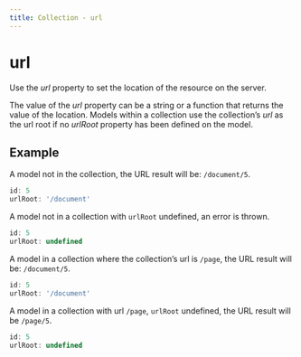 ```yaml
---
title: Collection - url
---
```


# url

Use the *url* property to set the location of the resource on the server.

The value of the *url* property can be a string or a function that returns the value of the location. Models within a collection use the collection’s *url* as the url root if no *urlRoot* property has been defined on the model.


## Example

A model not in the collection, the URL result will be: `/document/5`.

```javascript
id: 5
urlRoot: '/document'
```


A model not in a collection with `urlRoot` undefined, an error is thrown.

```javascript
id: 5
urlRoot: undefined
```

A model in a collection where the collection’s url is `/page`, the URL result will be: `/document/5`.

```javascript
id: 5
urlRoot: '/document'
```


A model in a collection with url `/page`, `urlRoot` undefined, the URL result will be `/page/5`.

```javascript
id: 5
urlRoot: undefined  
```
